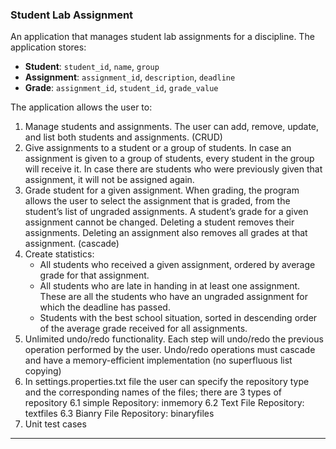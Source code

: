 
###  Student Lab Assignment
An application that manages student lab assignments for a discipline. The application stores:
- **Student**: `student_id`, `name`, `group`
- **Assignment**: `assignment_id`, `description`, `deadline`
- **Grade**: `assignment_id`, `student_id`, `grade_value`

The application allows the user to:
1. Manage students and assignments. The user can add, remove, update, and list both students and assignments. (CRUD)
2. Give assignments to a student or a group of students. In case an assignment is given to a group of students, every student in the group will receive it. In case there are students who were previously given that assignment, it will not be assigned again.
3. Grade student for a given assignment. When grading, the program allows the user to select the assignment that is graded, from the student’s list of ungraded assignments. A student’s grade for a given assignment cannot be changed. Deleting a student removes their assignments. Deleting an assignment also removes all grades at that assignment. (cascade)
4. Create statistics:
    - All students who received a given assignment, ordered by average grade for that assignment.
    - All students who are late in handing in at least one assignment. These are all the students who have an ungraded assignment for which the deadline has passed.
    - Students with the best school situation, sorted in descending order of the average grade received for all assignments.
5. Unlimited undo/redo functionality. Each step will undo/redo the previous operation performed by the user. Undo/redo operations must cascade and have a memory-efficient implementation (no superfluous list copying)
6. In settings.properties.txt file the user can specify the repository type and the corresponding names of the files; there are 3 types of repository
    6.1 simple Repository: inmemory
    6.2 Text File Repository: textfiles
    6.3 Bianry File Repository: binaryfiles
7. Unit test cases 
---
